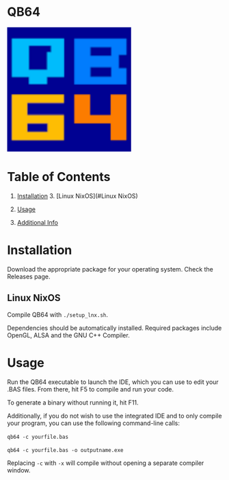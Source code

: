 # QB64

![QB64](source/qb64.png)

# Table of Contents
1. [Installation](#Installation)
    3. [Linux NixOS](#Linux NixOS)

2.  [Usage](#Usage)
3.  [Additional Info](#Additional_Info)

# Installation <a name="Installation"></a>
Download the appropriate package for your operating system. Check the Releases page.

<a name="Linux"></a>
## Linux NixOS
Compile QB64 with ```./setup_lnx.sh```.

Dependencies should be automatically installed. Required packages include OpenGL, ALSA and the GNU C++ Compiler.

<a name="Usage"></a>
# Usage
Run the QB64 executable to launch the IDE, which you can use to edit your .BAS files. From there, hit F5 to compile and run your code.

To generate a binary without running it, hit F11.

Additionally, if you do not wish to use the integrated IDE and to only compile your program, you can use the following command-line calls:

```qb64 -c yourfile.bas```

```qb64 -c yourfile.bas -o outputname.exe```

Replacing `-c` with `-x` will compile without opening a separate compiler window.

